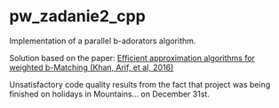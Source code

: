 # pw_zadanie2_cpp

Implementation of a parallel b-adorators algorithm.

Solution based on the paper: [Efficient approximation algorithms for weighted b-Matching (Khan, Arif, et al, 2016)](https://www.cs.purdue.edu/homes/apothen/Papers/bMatching-SISC-2016.pdf)

Unsatisfactory code quality results from the fact that project was being finished on holidays in Mountains... on December 31st. 

